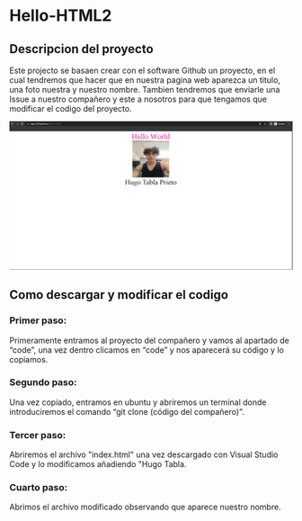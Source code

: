 # Hello-HTML2

## Descripcion del proyecto

Este projecto se basaen crear con el software Github un proyecto, en el cual tendremos que hacer que en nuestra pagina web aparezca un titulo, una foto nuestra y nuestro nombre. Tambien tendremos que enviarle una Issue a nuestro compañero y este a nosotros para que tengamos que modificar el codigo del proyecto.

![image](Pagina.PNG)

## Como descargar y modificar el codigo
### Primer paso:
Primeramente entramos al proyecto del compañero y vamos al apartado de “code”, una vez dentro clicamos en “code” y nos aparecerá su código y lo copiamos.
### Segundo paso:
Una vez copiado, entramos en ubuntu y abriremos un terminal donde introduciremos el comando “git clone (código del compañero)”.
### Tercer paso:
Abriremos el archivo "index.html" una vez descargado con Visual Studio Code y lo modificamos añadiendo "Hugo Tabla.
### Cuarto paso:
Abrimos el archivo modificado observando que aparece nuestro nombre. 
